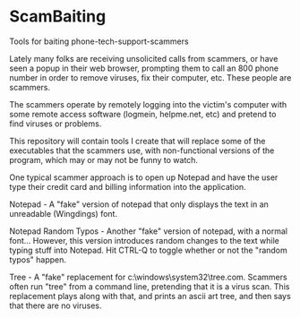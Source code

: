 # ScamBaiting
Tools for baiting phone-tech-support-scammers

Lately many folks are receiving unsolicited calls from scammers, or have seen a popup
in their web browser, prompting them to call an 800 phone number in order to
remove viruses, fix their computer, etc. These people are scammers.

The scammers operate by remotely logging into the victim's computer with some
remote access software (logmein, helpme.net, etc) and pretend to find viruses
or problems.

This repository will contain tools I create that will replace some of the executables
that the scammers use, with non-functional versions of the program, which may or may not
be funny to watch.

One typical scammer approach is to open up Notepad and have the user type their credit
card and billing information into the application.

Notepad - A "fake" version of notepad that only displays the text in an unreadable (Wingdings) font.

Notepad Random Typos - Another "fake" version of notepad, with a normal font... However, this version
introduces random changes to the text while typing stuff into Notepad.  Hit CTRL-Q to toggle whether
or not the "random typos" happen.

Tree - A "fake" replacement for c:\windows\system32\tree.com. Scammers often run "tree" from a
command line, pretending that it is a virus scan. This replacement plays along with that,
and prints an ascii art tree, and then says that there are no viruses.
